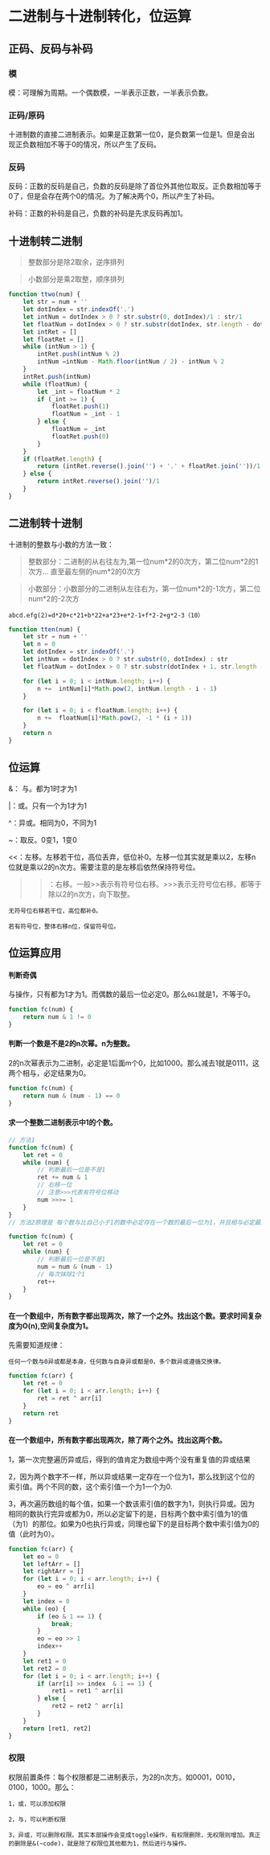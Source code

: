 # 二进制与十进制转化，位运算

## 正码、反码与补码

### 模

模：可理解为周期。一个偶数模，一半表示正数，一半表示负数。

### 正码/原码

十进制数的直接二进制表示。如果是正数第一位0，是负数第一位是1。但是会出现正负数相加不等于0的情况，所以产生了反码。

### 反码

反码：正数的反码是自己，负数的反码是除了首位外其他位取反。正负数相加等于0了，但是会存在两个0的情况。为了解决两个0，所以产生了补码。

补码：正数的补码是自己，负数的补码是先求反码再加1。

## 十进制转二进制

> 整数部分是除2取余，逆序排列

> 小数部分是乘2取整，顺序排列

```javaScript
function ttwo(num) {
    let str = num + ''
    let dotIndex = str.indexOf('.')
    let intNum = dotIndex > 0 ? str.substr(0, dotIndex)/1 : str/1
    let floatNum = dotIndex > 0 ? str.substr(dotIndex, str.length - dotIndex)/1 : 0
    let intRet = []
    let floatRet = []
    while (intNum > 1) {
        intRet.push(intNum % 2)
        intNum =intNum - Math.floor(intNum / 2) - intNum % 2
    }
    intRet.push(intNum)
    while (floatNum) {
        let _int = floatNum * 2
        if (_int >= 1) {
            floatRet.push(1)
            floatNum = _int - 1
        } else {
            floatNum = _int
            floatRet.push(0)
        }
    }
    if (floatRet.length) {
        return (intRet.reverse().join('') + '.' + floatRet.join(''))/1
    } else {
        return intRet.reverse().join('')/1
    }
}
```

## 二进制转十进制

十进制的整数与小数的方法一致：

> 整数部分：二进制的从右往左为,第一位num\*2的0次方，第二位num\*2的1次方... 直至最左侧的num\*2的0次方

> 小数部分：小数部分的二进制从左往右为，第一位num\*2的-1次方，第二位num\*2的-2次方

```abcd.efg(2)=d*20+c*21+b*22+a*23+e*2-1+f*2-2+g*2-3（10）```

```javaScript
function tten(num) {
    let str = num + ''
    let n = 0
    let dotIndex = str.indexOf('.')
    let intNum = dotIndex > 0 ? str.substr(0, dotIndex) : str
    let floatNum = dotIndex > 0 ? str.substr(dotIndex + 1, str.length - dotIndex) : ''

    for (let i = 0; i < intNum.length; i++) {
        n +=  intNum[i]*Math.pow(2, intNum.length - i - 1)
    }

    for (let i = 0; i < floatNum.length; i++) {
        n +=  floatNum[i]*Math.pow(2, -1 * (i + 1))
    }
    return n
}
```

## 位运算

&： 与。都为1时才为1

|：或。只有一个为1才为1

^：异或。相同为0，不同为1

~：取反。0变1，1变0

<<：左移。左移若干位，高位丢弃，低位补0。左移一位其实就是乘以2，左移n位就是乘以2的n次方。需要注意的是左移后依然保持符号位。

>>：右移。一般>>表示有符号位右移。>>>表示无符号位右移。都等于除以2的n次方，向下取整。

    无符号位右移若干位，高位都补0。

    若有符号位，整体右移n位，保留符号位。

## 位运算应用

#### 判断奇偶

与操作，只有都为1才为1。而偶数的最后一位必定0。那么`0&1`就是1，不等于0。

```javaScript
function fc(num) {
    return num & 1 != 0
}
```

#### 判断一个数是不是2的n次幂。n为整数。

2的n次幂表示为二进制，必定是1后面m个0，比如1000。那么减去1就是0111，这两个相与，必定结果为0。

```javaScript
function fc(num) {
    return num & (num - 1) == 0
}
```

#### 求一个整数二进制表示中1的个数。

```javaScript
// 方法1
function fc(num) {
    let ret = 0
    while (num) {
        // 判断最后一位是不是1
        ret += num & 1
        // 右移一位
        // 注意>>>代表有符号位移动
        num >>>= 1
    }
}
// 方法2原理是 每个数与比自己小于1的数中必定存在一个数的最后一位为1，并且相与必定最后一个1会被抹去。

function fc(num) {
    let ret = 0
    while (num) {
        // 判断最后一位是不是1
        num = num & (num - 1)
        // 每次抹除1个1
        ret++
    }
}

```

#### 在一个数组中，所有数字都出现两次，除了一个之外。找出这个数。要求时间复杂度为O(n),空间复杂度为1。

先需要知道规律：

    任何一个数与0异或都是本身，任何数与自身异或都是0，多个数异或遵循交换律。

```javaScript
function fc(arr) {
    let ret = 0
    for (let i = 0; i < arr.length; i++) {
        ret = ret ^ arr[i]
    }
    return ret
}
```

#### 在一个数组中，所有数字都出现两次，除了两个之外。找出这两个数。

1，第一次完整遍历异或后，得到的值肯定为数组中两个没有重复值的异或结果

2，因为两个数字不一样，所以异或结果一定存在一个位为1，那么找到这个位的索引值。两个不同的数，这个索引值一个为1一个为0.

3，再次遍历数组的每个值，如果一个数该索引值的数字为1，则执行异或。因为相同的数执行完异或都为0，所以必定留下的是，目标两个数中索引值为1的值（为1）的那位。如果为0也执行异或，同理也留下的是目标两个数中索引值为0的值（此时为0）。

```javaScript
function fc(arr) {
    let eo = 0
    let leftArr = []
    let rightArr = []
    for (let i = 0; i < arr.length; i++) {
        eo = eo ^ arr[i]
    }
    let index = 0
    while (eo) {
        if (eo & 1 == 1) {
            break;
        }
        eo = eo >> 1
        index++
    }
    let ret1 = 0
    let ret2 = 0
    for (let i = 0; i < arr.length; i++) {
        if (arr[i] >> index  & 1 == 1) {
            ret1 = ret1 ^ arr[i]
        } else {
            ret2 = ret2 ^ arr[i]
        }
    }
    return [ret1, ret2]
}
```

### 权限

权限前置条件：每个权限都是二进制表示，为2的n次方。如0001，0010，0100，1000。那么：

    1，或，可以添加权限

    2，与，可以判断权限

    3，异或，可以删除权限。其实本部操作会变成toggle操作，有权限删除，无权限则增加。真正的删除是&(~code)，就是除了权限位其他都为1，然后进行与操作。
